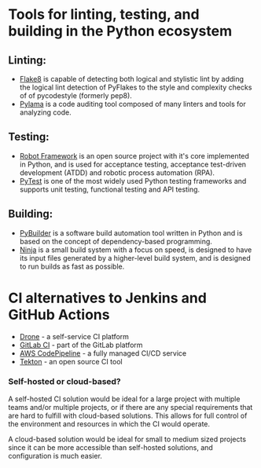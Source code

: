 # Tools for linting, testing, and building in the Python ecosystem

## Linting:

- [Flake8](https://flake8.pycqa.org/en/latest/) is capable of detecting both logical and stylistic lint by adding the logical lint detection of PyFlakes to the style and complexity checks of of pycodestyle (formerly pep8).
- [Pylama](https://github.com/klen/pylama) is a code auditing tool composed of many linters and tools for analyzing code.

## Testing:

- [Robot Framework](https://pypi.org/project/robotframework/) is an open source project with it's core implemented in Python, and is used for acceptance testing, acceptance test-driven development (ATDD) and robotic process automation (RPA).
- [PyTest](https://pypi.org/project/pytest/) is one of the most widely used Python testing frameworks and supports unit testing, functional testing and API testing.

## Building:

- [PyBuilder](https://pybuilder.io/) is a software build automation tool written in Python and is based on the concept of dependency-based programming.
- [Ninja](https://pypi.org/project/ninja/) is a small build system with a focus on speed, is designed to have its input files generated by a higher-level build system, and is designed to run builds as fast as possible.

# CI alternatives to Jenkins and GitHub Actions

- [Drone](https://www.drone.io/) - a self-service CI platform
- [GitLab CI](https://docs.gitlab.com/ee/ci/) - part of the GitLab platform
- [AWS CodePipeline](https://aws.amazon.com/codepipeline/) - a fully managed CI/CD service
- [Tekton](https://tekton.dev/) - an open source CI tool

### Self-hosted or cloud-based?

A self-hosted CI solution would be ideal for a large project with multiple teams and/or multiple projects, or if there are any special requirements that are hard to fulfill with cloud-based solutions. This allows for full control of the environment and resources in which the CI would operate.

A cloud-based solution would be ideal for small to medium sized projects since it can be more accessible than self-hosted solutions, and configuration is much easier.
